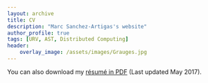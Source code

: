 ```yaml
---
layout: archive
title: CV 
description: "Marc Sanchez-Artigas's website" 
author_profile: true
tags: [URV, AST, Distributed Computing]
header:  
    overlay_image: /assets/images/Grauges.jpg
---
```

<style> 
 .archive p { font-size: 16px; }
</style>

You can also download my [résumé in PDF](/assets/cv/msanchez_cv_eng_17.pdf) (Last updated May 2017).


